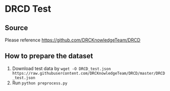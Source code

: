# DRCD Test

## Source

Please reference https://github.com/DRCKnowledgeTeam/DRCD

## How to prepare the dataset

1. Download test data by `wget -O DRCD_test.json https://raw.githubusercontent.com/DRCKnowledgeTeam/DRCD/master/DRCD_test.json`
2. Run `python preprocess.py`
